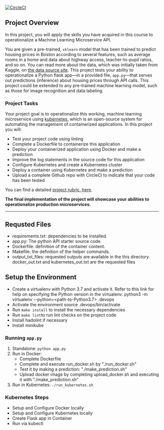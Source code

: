 [![CircleCI](https://circleci.com/gh/swetlanakr/project4/tree/main.svg?style=svg)](https://circleci.com/gh/swetlanakr/project4/tree/main)

## Project Overview

In this project, you will apply the skills you have acquired in this course to operationalize a Machine Learning Microservice API. 

You are given a pre-trained, `sklearn` model that has been trained to predict housing prices in Boston according to several features, such as average rooms in a home and data about highway access, teacher-to-pupil ratios, and so on. You can read more about the data, which was initially taken from Kaggle, on [the data source site](https://www.kaggle.com/c/boston-housing). This project tests your ability to operationalize a Python flask app—in a provided file, `app.py`—that serves out predictions (inference) about housing prices through API calls. This project could be extended to any pre-trained machine learning model, such as those for image recognition and data labeling.

### Project Tasks

Your project goal is to operationalize this working, machine learning microservice using [kubernetes](https://kubernetes.io/), which is an open-source system for automating the management of containerized applications. In this project you will:
* Test your project code using linting
* Complete a Dockerfile to containerize this application
* Deploy your containerized application using Docker and make a prediction
* Improve the log statements in the source code for this application
* Configure Kubernetes and create a Kubernetes cluster
* Deploy a container using Kubernetes and make a prediction
* Upload a complete Github repo with CircleCI to indicate that your code has been tested

You can find a detailed [project rubric, here](https://review.udacity.com/#!/rubrics/2576/view).

**The final implementation of the project will showcase your abilities to operationalize production microservices.**

---

## Requsted Files

* requirements.txt: dependencies to be installed.
* app.py: The python API starter source code.
* Dockerfile: definition of the container content.
* Makefile: the definition of the helper commands.
* output_txt_files: requested outputs are available in the this directory.  docker_out.txt and kubernetes_out.txt are the requested files

## Setup the Environment

* Create a virtualenv with Python 3.7 and activate it. Refer to this link for help on specifying the Python version in the virtualenv. 
python3 -m virtualenv --python=<path-to-Python3.7> .devops
* Activate the environment
source .devops/bin/activate
* Run `make install` to install the necessary dependencies
* Run `make lint`to run lint checks on the project code
* Install hadolint if necessary
* Install minikube

### Running `app.py`

1. Standalone:  `python app.py`
2. Run in Docker:  
    * Complete Dockerfile
    * Complete and execute run_docker.sh by "./run_docker.sh"
    * Test it by making a prediction: "./make_prediction.sh"
    * Upload docker image by completing upload_docker.sh and executing it with "./make_prediction.sh"
4. Run in Kubernetes:  `./run_kubernetes.sh`

### Kubernetes Steps

* Setup and Configure Docker locally
* Setup and Configure Kubernetes locally
* Create Flask app in Container
* Run via kubectl
